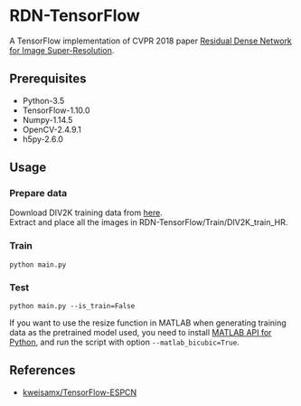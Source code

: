 # RDN-TensorFlow
A TensorFlow implementation of CVPR 2018 paper [Residual Dense Network for Image Super-Resolution](https://arxiv.org/abs/1802.08797).
  
## Prerequisites
- Python-3.5
- TensorFlow-1.10.0
- Numpy-1.14.5
- OpenCV-2.4.9.1
- h5py-2.6.0
  
## Usage
### Prepare data
Download DIV2K training data from [here](http://data.vision.ee.ethz.ch/cvl/DIV2K/DIV2K_train_HR.zip).  
Extract and place all the images in RDN-TensorFlow/Train/DIV2K_train_HR.
### Train
`python main.py`
### Test
`python main.py --is_train=False`

If you want to use the resize function in MATLAB when generating training data as the pretrained model used, you need to install [MATLAB API for Python](http://www.mathworks.com/help/matlab/matlab-engine-for-python.html), and run the script with option `--matlab_bicubic=True`.
  
## References
- [kweisamx/TensorFlow-ESPCN](https://github.com/kweisamx/TensorFlow-ESPCN)
